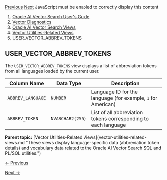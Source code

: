 [Previous](all_vector_lang.md) [Next](user_vector_lang.md) JavaScript must
be enabled to correctly display this content

  1. [Oracle AI Vector Search User's Guide](index.md)
  2. [Vector Diagnostics](vector-diagnostics-node.md)
  3. [Oracle AI Vector Search Views](oracle-ai-vector-search-views.md)
  4. [Vector Utilities-Related Views](vector-utilities-related-views.md)
  5. USER_VECTOR_ABBREV_TOKENS

## USER_VECTOR_ABBREV_TOKENS

The `USER_VECTOR_ABBREV_TOKENS` view displays a list of abbreviation tokens
from all languages loaded by the current user.

Column Name | Data Type | Description  
---|---|---  
`ABBREV_LANGUAGE` |  `NUMBER` |  Language ID for the language (for example, `1` for American)   
`ABBREV_TOKEN` |  `NVARCHAR2(255)` |  List of all abbreviation tokens corresponding to each language  
  
**Parent topic:** [Vector Utilities-Related Views](vector-utilities-related-
views.md "These views display language-specific data \(abbreviation token
details\) and vocabulary data related to the Oracle AI Vector Search SQL and
PL/SQL utilities.")


[← Previous](all_vector_lang.md)

[Next →](user_vector_lang.md)

